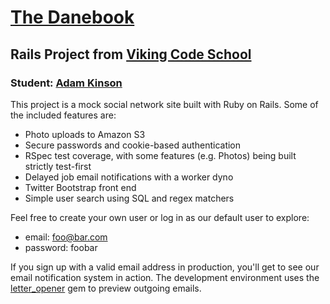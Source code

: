 [The Danebook][1]
============
Rails Project from [Viking Code School][2]
-------------------------------------


### Student: [Adam Kinson][3]

This project is a mock social network site built with Ruby on Rails.  Some of the included features are:
* Photo uploads to Amazon S3
* Secure passwords and cookie-based authentication
* RSpec test coverage, with some features (e.g. Photos) being built strictly test-first
* Delayed job email notifications with a worker dyno
* Twitter Bootstrap front end
* Simple user search using SQL and regex matchers


Feel free to create your own user or log in as our default user to explore:
* email: foo@bar.com
* password: foobar

If you sign up with a valid email address in production, you'll get to see our email notification system in action.  The development environment uses the [letter_opener][4] gem to preview outgoing emails.


[1]: http://ajk-danebook.herokuapp.com
[2]: http://www.vikingcodeschool.com
[3]: https://github.com/kinsona/danebook
[4]: https://rubygems.org/gems/letter_opener/versions/1.4.1